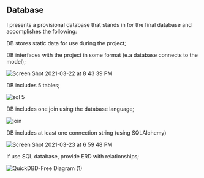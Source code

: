 ## Database
I presents a provisional database that stands in for the final database and accomplishes the following:

DB stores static data for use during the project;

DB interfaces with the project in some format (e.a database connects to the model);

![Screen Shot 2021-03-22 at 8 43 39 PM](https://user-images.githubusercontent.com/71739110/111992379-4ec35200-8b50-11eb-9cf0-eb0f014f9967.png)

DB includes 5 tables;

![sql 5 ](https://user-images.githubusercontent.com/71739110/111904373-b199e800-8a81-11eb-8297-f5fb6e8683db.png)

DB includes one join using the database language;

![join](https://user-images.githubusercontent.com/71739110/111904501-456bb400-8a82-11eb-8351-b6d2752c66c3.png)

DB includes at least one connection string (using SQLAlchemy)

![Screen Shot 2021-03-23 at 6 59 48 PM](https://user-images.githubusercontent.com/71739110/112136612-25ff9300-8c0a-11eb-95ec-761033cf25df.png)


If use SQL database, provide ERD with relationships;

![QuickDBD-Free Diagram (1)](https://user-images.githubusercontent.com/71739110/111904946-3d147880-8a84-11eb-915c-628f2291ffd5.png)

